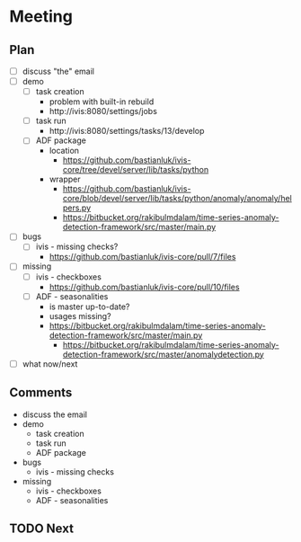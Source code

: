 # Meeting

## Plan

 - [ ] discuss "the" email
 - [ ] demo
   - [ ] task creation
     - problem with built-in rebuild
     - http://ivis:8080/settings/jobs
   - [ ] task run
     - http://ivis:8080/settings/tasks/13/develop
   - [ ] ADF package
     - location
       - https://github.com/bastianluk/ivis-core/tree/devel/server/lib/tasks/python
     - wrapper
       - https://github.com/bastianluk/ivis-core/blob/devel/server/lib/tasks/python/anomaly/anomaly/helpers.py
       - https://bitbucket.org/rakibulmdalam/time-series-anomaly-detection-framework/src/master/main.py
 - [ ] bugs
   - [ ] ivis - missing checks?
     - https://github.com/bastianluk/ivis-core/pull/7/files
 - [ ] missing
   - [ ] ivis - checkboxes
     - https://github.com/bastianluk/ivis-core/pull/10/files
   - [ ] ADF - seasonalities
     - is master up-to-date?
     - usages missing?
     - https://bitbucket.org/rakibulmdalam/time-series-anomaly-detection-framework/src/master/main.py
       - https://bitbucket.org/rakibulmdalam/time-series-anomaly-detection-framework/src/master/anomalydetection.py
 - [ ] what now/next

## Comments

 - discuss the email
 - demo
   - task creation
   - task run
   - ADF package
 - bugs
   - ivis - missing checks
 - missing
   - ivis - checkboxes
   - ADF - seasonalities

## TODO Next

